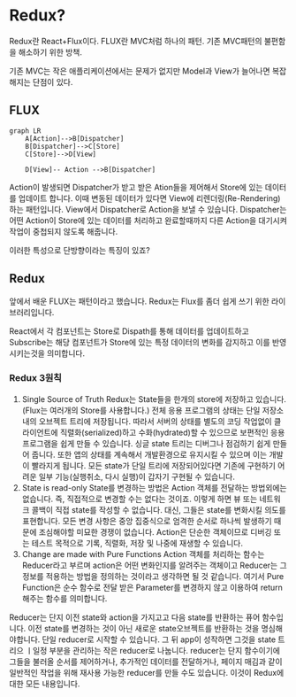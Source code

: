 # Redux?
Redux란 React+Flux이다.
FLUX란 MVC처럼 하나의 패턴.
기존 MVC패턴의 불편함을 해소하기 위한 방책.

기존 MVC는 작은 애플리케이션에서는 문제가 없지만
Model과 View가 늘어나면 복잡해지는 단점이 있다.

## FLUX

```mermaid
graph LR
    A[Action]-->B[Dispatcher]
    B[Dispatcher]-->C[Store]
    C[Store]-->D[View]

    D[View]-- Action -->B[Dispatcher]
```
Action이 발생되면 Dispatcher가 받고 받은 Ation들을 제어해서 Store에 있는 데이터를 업데이트 합니다. 이때 변동된 데이터가 있다면 View에 리렌더링(Re-Rendering)하는 패턴입니다.
View에서 Dispatcher로 Action을 보낼 수 있습니다.
Dispatcher는 어떤 Action이 Store에 있는 데이터를 처리하고 완료할때까지 다른 Action을 대기시켜 작업이 중첩되지 않도록 해줍니다.


이러한 특성으로 단방향이라는 특징이 있죠?


## Redux
앞에서 배운 FLUX는 패턴이라고 했습니다. Redux는 Flux를 좀더 쉽게 쓰기 위한 라이브러리입니다.

React에서 각 컴포넌트는 Store로 Dispath를 통해 데이터를 업데이트하고 Subscribe는 해당 컴포넌트가 Store에 있는 특정 데이터의 변화를 감지하고 이를 반영시키는것을 의미합니다.

### Redux 3원칙
1. Single Source of Truth
Redux는 State들을 한개의 store에 저장하고 있습니다. (Flux는 여러개의 Store를 사용합니다.) 전체 응용 프로그램의 상태는 단일 저장소 내의 오브젝트 트리에 저장됩니다.
따라서 서버의 상태를 별도의 코딩 작업없이 클라이언트에 직렬화(serialized)하고 수화(hydrated)할 수 있으므로 보편적인 응용 프로그램을 쉽게 만들 수 있습니다.
싱글 state 트리는 디버그나 점검하기 쉽게 만들어 줍니다. 또한 앱의 상태를 계속해서 개발환경으로 유지시킬 수 있으며 이는 개발이 빨라지게 됩니다.
모든 state가 단일 트리에 저장되어있다면 기존에 구현하기 어려운 일부 기능(실행취소, 다시 실행)이 갑자기 구현될 수 있습니다.
2. State is read-only
State를 변경하는 방법은 Action 객체를 전달하는 방법외에는 없습니다. 즉, 직접적으로 변경할 수는 없다는 것이죠.
이렇게 하면 뷰 또는 네트워크 콜백이 직접 state를 작성할 수 없습니다. 대신, 그들은 state를 변화시킬 의도를 표현합니다. 모든 변경 사항은 중앙 집중식으로 엄격한 순서로 하나씩 발생하기 때문에 조심해야할 미묘한 경쟁이 없습니다. Action은 단순한 객체이므로 디버깅 또는 테스트 목적으로 기록, 직렬화, 저장 및 나중에 재생할 수 있습니다.
3. Change are made with Pure Functions
Action 객체를 처리하는 함수는 Reducer라고 부르며 action은 어떤 변화인지를 알려주는 객체이고 Reducer는 그 정보를 적용하는 방법을 정의하는 것이라고 생각하면 될 것 같습니다.
여기서 Pure Function은 순수 함수로 전달 받은 Parameter를 변경하지 않고 이용하여 return해주는 함수를 의미합니다.

Reducer는 단지 이전 state와 action을 가지고고 다음 state를 반환하는 퓨어 함수입니다. 이전 state를 변경하는 것이 아닌 새로운 state오브젝트를 반환하는 것을 명심해야합니다. 단일 reducer로 시작할 수 있습니다. 그 뒤 app이 성작하면 그것을 state 트리으 ㅣ일정 부분을 관리하는 작은 reducer로 나눕니다. reducer는 단지 함수이기에 그들을 불러올 순서를 제어하거나, 추가적인 데이터를 전달하거나, 페이지 매김과 같이 일반적인 작업을 위해 재사용 가능한 reducer를 만들 수도 있습니다.
이것이 Redux에 대한 모든 내용입니다.
